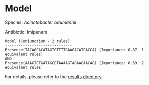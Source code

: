 
# Model

Species: *Acinetobacter baumannii*

Antibiotic: Imipenem

```
Model (Conjunction - 2 rules):
------------------------------
Presence(TACAGCACATAGTGTTTTGAAGACATCACCA) [Importance: 0.87, 1 equivalent rules]
AND
Presence(AAAGTCTGATAGCCTAAAAGTAGAACAACAG) [Importance: 0.69, 2 equivalent rules]

```

For details, please refer to the [results directory](../../../../../results/scm_b/acinetobacter%20baumannii/imipenem/repeat_9/).

